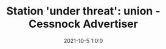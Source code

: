 ---
"title": "Station 'under threat': union - Cessnock Advertiser"
"date": "2021-10-5 1:0:0"
"feed_name": "GOOGLENEWSINDUSTRIAL"
"feed_website": "https://news.google.com/search?q=industrial%2Bincident&hl=en-US&gl=US&ceid=US:en"
"feed_rss": "https://news.google.com/rss/search?q=industrial%2Bincident&hl=en-US&gl=US&ceid=US:en"
"link": "https://www.cessnockadvertiser.com.au/story/7452730/station-under-threat-union/?cs=459"
"source": "{'href': 'https://www.cessnockadvertiser.com.au', 'title': 'Cessnock Advertiser'}"
"file": "_posts/2021-1-1-f4ef06f45ec61f89eeba7bf15399f8a0448fb046.md"
"accident": "0"
"drilling": "0"
"dead": "0"
"injured": "0"
"arrested": "0"
"place": "unknown place"
"where": "unknown site"
"causes": "unknown"
"place_uri": "unknown place"
---